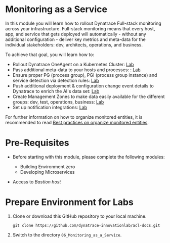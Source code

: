 # Monitoring as a Service

In this module you will learn how to rollout Dynatrace Full-stack monitoring across your infrastructure. Full-stack monitoring means that every host, app, and service that gets deployed will automatically - without any additional configuration - deliver key metrics and meta-data for the individual stakeholders: dev, architects, operations, and business.

To achieve that goal, you will learn how to:
* Rollout Dynatrace OneAgent on a Kubernetes Cluster: [Lab](./01_Instrument_Cluster_with_Dynatrace_OneAgent)
* Pass additional meta-data to your hosts and processes: : [Lab](./02_Pass_Extract_Meta-Data_for_Process_or_Container)
* Ensure proper PG (process group), PGI (process group instance) and service detection via detection rules: [Lab](./03_Tagging_of_Services)
* Push additional deployment & configuration change event details to Dynatrace to enrich the AI's data set: [Lab](./04_Push_Events_to_Dynatrace)
* Create Management Zones to make data easily available for the different groups: dev, test, operations, business: [Lab](./05_Define_Management_Zones)
* Set up notification integrations: [Lab](./07_Setup_Notification_Integration)

For further information on how to organize monitored entities, it is recommended to read [Best practices on organize monitored entities](https://www.dynatrace.com/support/help/organize-monitored-entities/).

# Pre-Requisites

* Before starting with this module, please complete the following modules:
    * Building Environment zero
    * Developing Microservices

* Access to *Bastion host*

# Prepare Environment for Labs

1. Clone or download this GitHub repository to your local machine.
    ```
    git clone https://github.com/dynatrace-innovationlab/acl-docs.git
    ```

1. Switch to the directory `06_Monitoring_as_a_Service`.


